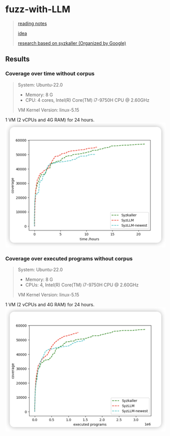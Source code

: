 # fuzz-with-LLM

> [reading notes](https://github.com/AmoyCherry/fuzz-with-LLM/blob/main/notes/reading.md)
>
> [idea](https://github.com/AmoyCherry/fuzz-with-LLM/blob/main/notes/idea.md)
>
> [research based on syzkaller (Organized by Google)](https://github.com/google/syzkaller/blob/master/docs/research.md)


## Results

### Coverage over time without corpus
> System: Ubuntu-22.0
> * Memory: 8 G
> * CPU: 4 cores, Intel(R) Core(TM) i7-9750H CPU @ 2.60GHz
> 
> 
> VM Kernel Version: linux-5.15

1 VM (2 vCPUs and 4G RAM) for 24 hours.
![test](./documents/assets/expt-05-02.png)

### Coverage over executed programs without corpus
> System: Ubuntu-22.0
> * Memory: 8 G
> * CPUs: 4, Intel(R) Core(TM) i7-9750H CPU @ 2.60GHz
> 
> 
> VM Kernel Version: linux-5.15

1 VM (2 vCPUs and 4G RAM) for 24 hours.
![test](./documents/assets/expt-0502-2.png)
